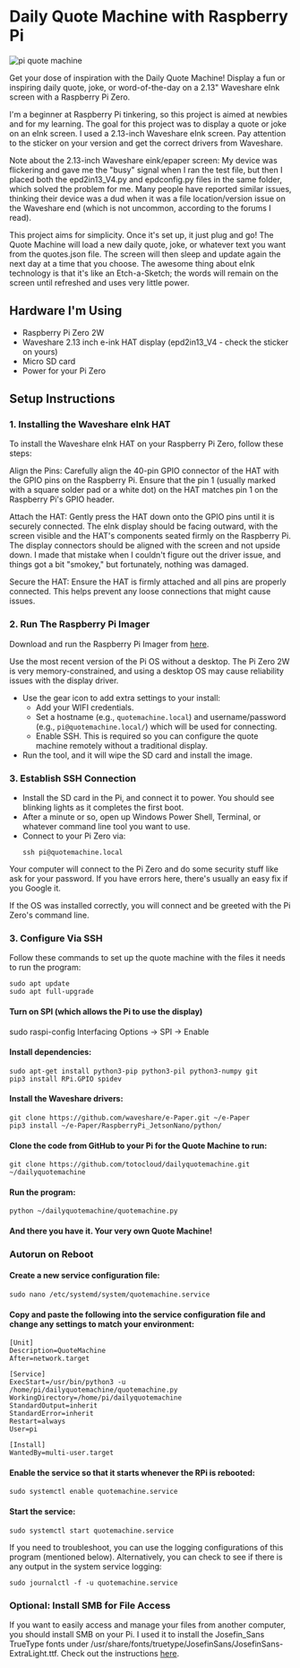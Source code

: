 # Daily Quote Machine with Raspberry Pi

![pi quote machine](https://github.com/totocloud/dailyquotemachine/blob/0eb85a4e08da129583b6d5d084836053f889fa93/quote-machine-in-action.JPG)

Get your dose of inspiration with the Daily Quote Machine! Display a fun or inspiring daily quote, joke, or word-of-the-day on a 2.13" Waveshare eInk screen with a Raspberry Pi Zero.

I'm a beginner at Raspberry Pi tinkering, so this project is aimed at newbies and for my learning. The goal for this project was to display a quote or joke on an eInk screen. I used a 2.13-inch Waveshare eInk screen. Pay attention to the sticker on your version and get the correct drivers from Waveshare. 

Note about the 2.13-inch Waveshare eink/epaper screen: My device was flickering and gave me the "busy" signal when I ran the test file, but then I placed both the epd2in13_V4.py and epdconfig.py files in the same folder, which solved the problem for me. Many people have reported similar issues, thinking their device was a dud when it was a file location/version issue on the Waveshare end (which is not uncommon, according to the forums I read).

This project aims for simplicity. Once it's set up, it just plug and go! The Quote Machine will load a new daily quote, joke, or whatever text you want from the quotes.json file. The screen will then sleep and update again the next day at a time that you choose. The awesome thing about eInk technology is that it's like an Etch-a-Sketch; the words will remain on the screen until refreshed and uses very little power.

## Hardware I'm Using

- Raspberry Pi Zero 2W
- Waveshare 2.13 inch e-ink HAT display (epd2in13_V4 - check the sticker on yours)
- Micro SD card
- Power for your Pi Zero

## Setup Instructions

### 1. Installing the Waveshare eInk HAT
To install the Waveshare eInk HAT on your Raspberry Pi Zero, follow these steps:

Align the Pins: Carefully align the 40-pin GPIO connector of the HAT with the GPIO pins on the Raspberry Pi. Ensure that the pin 1 (usually marked with a square solder pad or a white dot) on the HAT matches pin 1 on the Raspberry Pi's GPIO header.

Attach the HAT: Gently press the HAT down onto the GPIO pins until it is securely connected. The eInk display should be facing outward, with the screen visible and the HAT's components seated firmly on the Raspberry Pi. The display connectors should be aligned with the screen and not upside down. I made that mistake when I couldn't figure out the driver issue, and things got a bit "smokey," but fortunately, nothing was damaged.

Secure the HAT: Ensure the HAT is firmly attached and all pins are properly connected. This helps prevent any loose connections that might cause issues.

### 2. Run The Raspberry Pi Imager

Download and run the Raspberry Pi Imager from [here](https://www.raspberrypi.com/software/).

Use the most recent version of the Pi OS without a desktop. The Pi Zero 2W is very memory-constrained, and using a desktop OS may cause reliability issues with the display driver.
- Use the gear icon to add extra settings to your install:
  - Add your WIFI credentials.
  - Set a hostname (e.g., `quotemachine.local`) and username/password (e.g., `pi@quotemachine.local/`) which will be used for connecting.
  - Enable SSH. This is required so you can configure the quote machine remotely without a traditional display.
- Run the tool, and it will wipe the SD card and install the image.

### 3. Establish SSH Connection

- Install the SD card in the Pi, and connect it to power. You should see blinking lights as it completes the first boot.
- After a minute or so, open up Windows Power Shell, Terminal, or whatever command line tool you want to use.
- Connect to your Pi Zero via:
  ```
  ssh pi@quotemachine.local
  ```
Your computer will connect to the Pi Zero and do some security stuff like ask for your password. If you have errors here, there's usually an easy fix if you Google it.

If the OS was installed correctly, you will connect and be greeted with the Pi Zero's command line.

### 3. Configure Via SSH

Follow these commands to set up the quote machine with the files it needs to run the program:
```
sudo apt update
sudo apt full-upgrade
```

#### Turn on SPI (which allows the Pi to use the display)
sudo raspi-config
Interfacing Options -> SPI -> Enable

#### Install dependencies:
```
sudo apt-get install python3-pip python3-pil python3-numpy git
pip3 install RPi.GPIO spidev
```
#### Install the Waveshare drivers:
```
git clone https://github.com/waveshare/e-Paper.git ~/e-Paper
pip3 install ~/e-Paper/RaspberryPi_JetsonNano/python/
```
#### Clone the code from GitHub to your Pi for the Quote Machine to run:
```
git clone https://github.com/totocloud/dailyquotemachine.git ~/dailyquotemachine
```
#### Run the program:

```
python ~/dailyquotemachine/quotemachine.py
```
#### And there you have it. Your very own Quote Machine!

### Autorun on Reboot

#### Create a new service configuration file:
```
sudo nano /etc/systemd/system/quotemachine.service
```
#### Copy and paste the following into the service configuration file and change any settings to match your environment:
```
[Unit]
Description=QuoteMachine
After=network.target

[Service]
ExecStart=/usr/bin/python3 -u /home/pi/dailyquotemachine/quotemachine.py
WorkingDirectory=/home/pi/dailyquotemachine
StandardOutput=inherit
StandardError=inherit
Restart=always
User=pi 

[Install]
WantedBy=multi-user.target
```

#### Enable the service so that it starts whenever the RPi is rebooted:
```
sudo systemctl enable quotemachine.service
```

#### Start the service:
```
sudo systemctl start quotemachine.service
```

If you need to troubleshoot, you can use the logging configurations of this program (mentioned below). Alternatively, you can check to see if there is any output in the system service logging:
```
sudo journalctl -f -u quotemachine.service
```

### Optional: Install SMB for File Access

If you want to easily access and manage your files from another computer, you should install SMB on your Pi. I used it to install the Josefin_Sans TrueType fonts under /usr/share/fonts/truetype/JosefinSans/JosefinSans-ExtraLight.ttf. Check out the instructions [here](https://pimylifeup.com/raspberry-pi-samba/).














